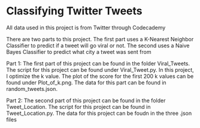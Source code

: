 # Classifying Twitter Tweets
 
All data used in this project is from Twitter through Codecademy 

There are two parts to this project. The first part uses a K-Nearest Neighbor Classifier to predict if a tweet will go viral or not. The second uses a Naive Bayes Classifier to predict what city a tweet was sent from

Part 1:
The first part of this project can be found in the folder Viral_Tweets. The script for this project can be found under Viral_Tweet.py. In this project, I optimize the k value. The plot of the score for the first 200 k values can be found under Plot_of_k.png. The data for this part can be found in random_tweets.json.

Part 2: 
The second part of this project can be found in the folder Tweet_Location. The script for this project can be found in Tweet_Location.py. The data for this project can be foudn in the three .json files